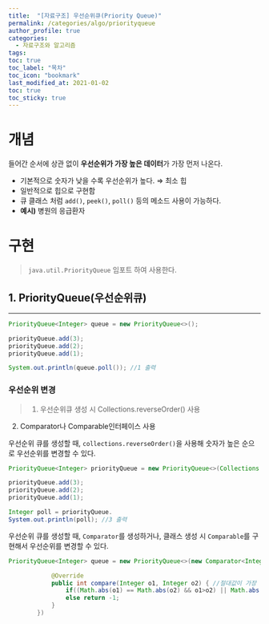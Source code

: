 ```yaml
---
title:  "[자료구조] 우선순위큐(Priority Queue)"
permalink: /categories/algo/priorityqueue
author_profile: true
categories:
  - 자료구조와 알고리즘
tags:
toc: true
toc_label: "목차"
toc_icon: "bookmark"
last_modified_at: 2021-01-02
toc: true
toc_sticky: true
---
```

# 개념

들어간 순서에 상관 없이 **우선순위가 가장 높은 데이터**가 가장 먼저 나온다.  

- 기본적으로 숫자가 낮을 수록 우선순위가 높다. ⇒ 최소 힙  
- 일반적으로 힙으로 구현함  
- 큐 클래스 처럼 `add()`, `peek()`, `poll()` 등의 메소드 사용이 가능하다.  
- **예시)** 병원의 응급환자  

# 구현

> `java.util.PriorityQueue` 임포트 하여 사용한다.

## 1. PriorityQueue(우선순위큐)

---

```java
PriorityQueue<Integer> queue = new PriorityQueue<>();

priorityQueue.add(3);
priorityQueue.add(2);
priorityQueue.add(1);

System.out.println(queue.poll()); //1 출력
```

### 우선순위 변경

> 1. 우선순위큐 생성 시 Collections.reverseOrder() 사용
2. Comparator나 Comparable인터페이스 사용

우선순위 큐를 생성할 때, `collections.reverseOrder()`을 사용해 숫자가 높은 순으로 우선순위를 변경할 수 있다.

```java
PriorityQueue<Integer> priorityQueue = new PriorityQueue<>(Collections.reverseOrder());

priorityQueue.add(3);
priorityQueue.add(2);
priorityQueue.add(1);

Integer poll = priorityQueue.
System.out.println(poll); //3 출력
```

 우선순위 큐를 생성할 때, `Comparator`를 생성하거나, 클래스 생성 시 `Comparable`를 구현해서 우선순위를 변경할 수 있다.

```java
PriorityQueue<Integer> queue = new PriorityQueue<>(new Comparator<Integer>() {

            @Override
            public int compare(Integer o1, Integer o2) { //절대값이 가장 작은값 출력
                if((Math.abs(o1) == Math.abs(o2) && o1>o2) || Math.abs(o1) > Math.abs(o2)) return 1;
                else return -1;
            }
        })
```